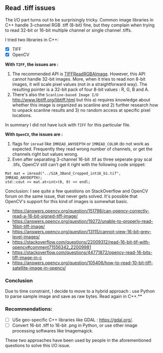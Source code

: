 

## Read .tiff issues

The I/O part turns out to be surprisingly tricky. Common image libraries in C++ handle 3-channel RGB .tiff (8-bit) fine, but they complain when trying to read 32-bit or 16-bit multiple channel or single channel .tiffs. 

I tried two libraries in C++:
- [X] TIFF
- [X] OpenCV

**With `TIFF`, the issues are :**

1. The recommended API is [TIFFReadRGBAImage](http://www.libtiff.org/man/TIFFReadRGBAImage.3t.html). However, this API cannot handle 32-bit images. More, when it tries to read non 8-bit images, it will scale pixel values (not in a straightforward way). The resulting pointer is a 32-bit pack of four 8-bit values : R, G, B and A.
2. There's also the `Scanline-based Image I/O` http://www.libtiff.org/libtiff.html but this a) requires knowledge about whether this image is organized as scanline and 2) further research how to unpack scanline results and 3) no random access at specific pixel locations.

In summary I did not have luck with `TIFF` for this particular file.

**With `OpenCV`, the issues are :**

1. flags for `imread` like `IMREAD_ANYDEPTH` or `IMREAD_COLOR` do not work as expected. Frequently they read wrong number of channels, or get the channels right but values wrong. 
2. Even after separating 3-channel 16-bit .tif as three seperate gray scal .tifs, OpenCV still can't get it right with the following code snippet:

```   
Mat mat = imread("../S2A_3Band_Cropped_int16_b1.tif", IMREAD_ANYDEPTH);  
std::cout << mat.at<int>(0, 0) << endl;
```
Conclusion: I see quite a few questions on StackOverflow and OpenCV forum on the same issue, that never gets solved. It's possible that OpenCV's support for this kind of images is somewhat basic. 

- https://answers.opencv.org/question/151798/can-opencv-correctly-read-a-16-bit-signed-tiff-image/
- https://answers.opencv.org/question/19272/unable-to-properly-read-16bit-tiff-image/
- https://answers.opencv.org/question/13115/cannot-view-16-bit-grey-level-images/
- https://stackoverflow.com/questions/22009312/read-16-bit-tif-with-opencv#comment71556342_22009981
- https://stackoverflow.com/questions/44771872/opencv-read-16-bits-tiff-image-in-c
- https://answers.opencv.org/question/105406/how-to-read-10-bit-tiff-satellite-image-in-opencv/

### Conclusion 

Due to time constraint, I decide to move to a hybrid approach : use Python to parse sample image and save as raw bytes. Read again in C++.**


### Recommendations: 

-[ ] USe geo-specific C++ libraries like GDAL : https://gdal.org/. 
-[ ] Convert 16-bit .tiff to 16-bit .png in Python, or use other image processing softwares like Imagemagick. 

These two approaches have been used by people in the aforementioned questions to solve this I/O issue.


